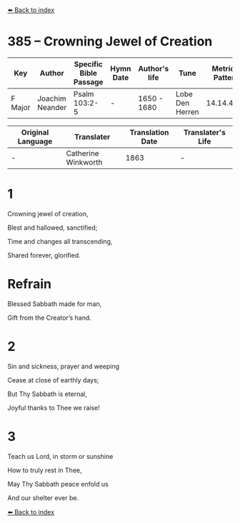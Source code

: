 [⬅️ Back to index](../README.md)

# 385 – Crowning Jewel of Creation

Key | Author   | Specific Bible Passage     |Hymn Date |Author's life |Tune |Metrical Pattern   |Composer/Source                                                                                        
-- | --------- | ---------------------------|----------|--------------|-----|-------------------|-------------   
F Major  | Joachim Neander      | Psalm 103:2-5 | -  | 1650 - 1680 | Lobe Den Herren | 14.14.4.7.8 | Chorale Book for England, 1863 

Original Language | Translater | Translation Date   | Translater's Life     
----------------- | --------- | --------------------|-------------   
\-  | Catherine Winkworth      | 1863 | -  | 1827 - 1878 



# 1

Crowning jewel of creation,

Blest and hallowed, sanctified;

Time and changes all transcending,

Shared forever, glorified.



# Refrain

Blessed Sabbath made for man,

Gift from the Creator’s hand.



# 2

Sin and sickness, prayer and weeping

Cease at close of earthly days;

But Thy Sabbath is eternal,

Joyful thanks to Thee we raise!



# 3

Teach us Lord, in storm or sunshine

How to truly rest in Thee,

May Thy Sabbath peace enfold us

And our shelter ever be.

[⬅️ Back to index](../README.md)

